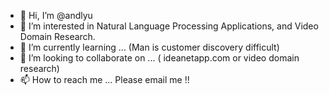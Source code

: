 - 👋 Hi, I’m @andlyu
- 👀 I’m interested in Natural Language Processing Applications, and Video Domain Research. 
- 🌱 I’m currently learning ... (Man is customer discovery difficult)
- 💞️ I’m looking to collaborate on ... ( ideanetapp.com or video domain research)
- 📫 How to reach me ... Please email me !! 

<!---
andlyu/andlyu is a ✨ special ✨ repository because its `README.md` (this file) appears on your GitHub profile.
You can click the Preview link to take a look at your changes.
--->
